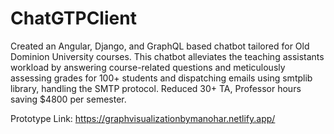 # ChatGTPClient
Created an Angular, Django, and GraphQL based chatbot tailored for Old Dominion University courses. This chatbot alleviates the teaching assistants workload by answering course-related questions and meticulously assessing grades for 100+ students and dispatching emails using smtplib library, handling the SMTP protocol. Reduced 30+ TA, Professor hours saving $4800 per semester. 


Prototype Link: https://graphvisualizationbymanohar.netlify.app/



